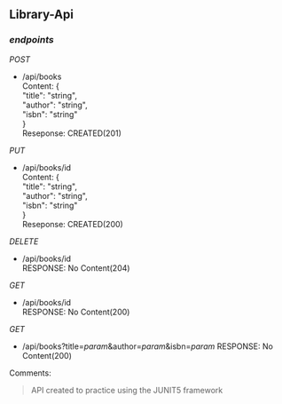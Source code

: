 ## Library-Api

### *endpoints*

*POST*
* /api/books<br>
 		 Content: {<br>
		 	"title": "string",<br>
			"author": "string",<br>
			"isbn": "string"<br>
		 }<br>
		 Reseponse: CREATED(201)

*PUT*
* /api/books/id<br>
 		 Content: {<br>
		 	"title": "string",<br>
			"author": "string",<br>
			"isbn": "string"<br>
		 }<br>
		 Reseponse: CREATED(200)

*DELETE*
* /api/books/id<br>
		RESPONSE: No Content(204)

*GET*
* /api/books/id<br>
		RESPONSE: No Content(200)

*GET*
* /api/books?title=*param*&author=*param*&isbn=*param*
		RESPONSE: No Content(200)

Comments:
> API created to practice using the JUNIT5 framework

